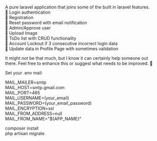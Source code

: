 A pure laravel application that joins some of the built in laravel features. <br>
	Login authentication <br>
	Registration <br>
	Reset password with email notification <br>
	Admin/Approve user <br>
	Upload Image <br>
	ToDo list with CRUD functionality <br>
	Account Lockout if 3 consecutive incorrect login data <br>
	Update data in Profile Page with sometimes validation <br>

It might not be that much, but I know it can certainly help someone out there. Feel free to enhance this or suggest what needs to be improved. 

Set your .env mail: 

MAIL_MAILER=smtp <br>
MAIL_HOST=smtp.gmail.com <br>
MAIL_PORT=465 <br>
MAIL_USERNAME=(your_email) <br>
MAIL_PASSWORD=(your_email_password) <br>
MAIL_ENCRYPTION=ssl <br>
MAIL_FROM_ADDRESS=null <br>
MAIL_FROM_NAME="${APP_NAME}" 

 composer install <br>
 php artisan migrate
